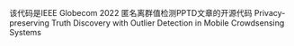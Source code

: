 该代码是IEEE Globecom 2022 匿名离群值检测PPTD文章的开源代码
Privacy-preserving Truth Discovery with Outlier Detection in Mobile Crowdsensing Systems